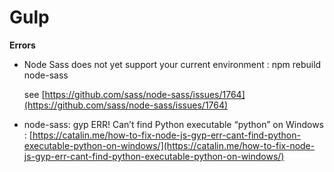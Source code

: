 # Gulp

**Errors**

* Node Sass does not yet support your current environment : npm rebuild node-sass

  see [https://github.com/sass/node-sass/issues/1764](https://github.com/sass/node-sass/issues/1764)

* node-sass: gyp ERR! Can’t find Python executable “python” on Windows : [https://catalin.me/how-to-fix-node-js-gyp-err-cant-find-python-executable-python-on-windows/](https://catalin.me/how-to-fix-node-js-gyp-err-cant-find-python-executable-python-on-windows/)

